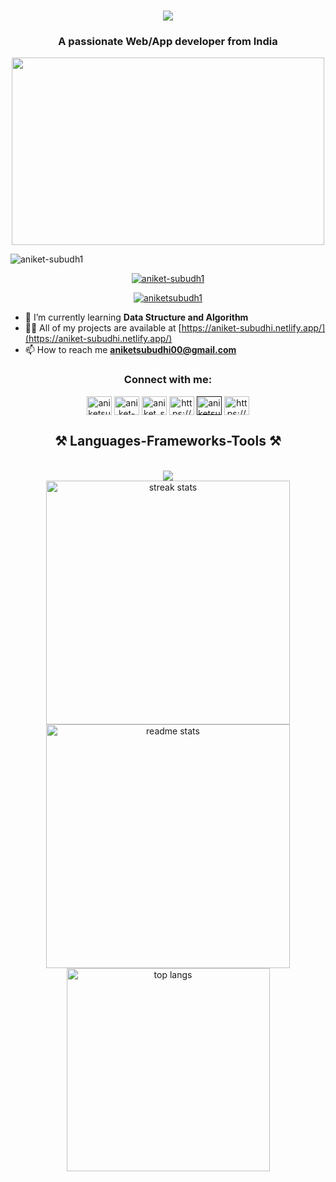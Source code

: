 <h1 align="center">
    <img src="https://readme-typing-svg.herokuapp.com/?font=Righteous&size=35&center=true&vCenter=true&width=500&height=70&duration=4000&lines=Hi+There!+👋;+I'm+Aniket+Subudhi!;" />
</h1>
<h3 align="center">A passionate Web/App developer from India</h3>
<div align="center">
    <img src="https://i.pinimg.com/originals/81/17/8b/81178b47a8598f0c81c4799f2cdd4057.gif" width="500" height="300" />
</div>
<p align="left"> <img src="https://komarev.com/ghpvc/?username=aniket-subudh1&label=Profile%20views&color=0e75b6&style=flat" alt="aniket-subudh1" /> </p>

<p align="center"> <a href="https://github.com/ryo-ma/github-profile-trophy"><img src="https://github-profile-trophy.vercel.app/?username=aniket-subudh1" alt="aniket-subudh1" /></a> </p>

<p align="center"> <a href="https://twitter.com/aniketsubudh1" target="blank"><img src="https://img.shields.io/twitter/follow/aniketsubudh1?logo=twitter&style=for-the-badge" alt="aniketsubudh1" /></a> </p>

- 🌱 I’m currently learning **Data Structure and Algorithm**
- 👨‍💻 All of my projects are available at [https://aniket-subudhi.netlify.app/](https://aniket-subudhi.netlify.app/)
- 📫 How to reach me **aniketsubudhi00@gmail.com**

<h3 align="center">Connect with me:</h3>
<p align="center">
<a href="https://twitter.com/aniketsubudh1" target="blank"><img align="center" src="https://raw.githubusercontent.com/rahuldkjain/github-profile-readme-generator/master/src/images/icons/Social/twitter.svg" alt="aniketsubudh1" height="30" width="40" /></a>
<a href="https://linkedin.com/in/aniket-subudhi-36b385250" target="blank"><img align="center" src="https://raw.githubusercontent.com/rahuldkjain/github-profile-readme-generator/master/src/images/icons/Social/linked-in-alt.svg" alt="aniket-subudhi-36b385250" height="30" width="40" /></a>
<a href="https://instagram.com/aniket_subudhi" target="blank"><img align="center" src="https://raw.githubusercontent.com/rahuldkjain/github-profile-readme-generator/master/src/images/icons/Social/instagram.svg" alt="aniket_subudhi" height="30" width="40" /></a>
<a href="https://www.youtube.com/@aniketsubudhi2872" target="blank"><img align="center" src="https://raw.githubusercontent.com/rahuldkjain/github-profile-readme-generator/master/src/images/icons/Social/youtube.svg" alt="https://www.youtube.com/@aniketsubudhi2872" height="30" width="40" /></a>
<a href="" target="blank"><img align="center" src="https://raw.githubusercontent.com/rahuldkjain/github-profile-readme-generator/master/src/images/icons/Social/leet-code.svg" alt="aniketsubudhi00" height="30" width="40" /></a>
<a href="https://discord.gg/https://discord.com/invite/zXUwQRFt" target="blank"><img align="center" src="https://raw.githubusercontent.com/rahuldkjain/github-profile-readme-generator/master/src/images/icons/Social/discord.svg" alt="https://discord.com/invite/zXUwQRFt" height="30" width="40" /></a>
</p>

<h2 align="center">⚒️ Languages-Frameworks-Tools ⚒️</h2>
<br/>
<div align="center">
    <img src="https://skillicons.dev/icons?i=android,angular,arduino,aws,blender,bootstrap,c,css,docker,express,figma,firebase,git,html,java,javascript,kotlin,kubernetes,matlab,mongodb,mysql,nodejs,pandas,photoshop,php,postman,python,react,reactnative,seaborn,spring,tailwind" />
</div>

<div align="center">
    <img width=390 src="https://github-readme-streak-stats-salesp07.vercel.app/?user=aniket-subudh1&count_private=true&theme=react&border_radius=10" alt="streak stats"/> 
    <img width=390 src="https://github-readme-stats-salesp07.vercel.app/api?username=aniket-subudh1&count_private=true&show_icons=true&theme=react&rank_icon=github&border_radius=10" alt="readme stats" />
    <br/>
    <img width=325 align="center" src="https://github-readme-stats-salesp07.vercel.app/api/top-langs/?username=aniket-subudh1&hide=HTML&langs_count=8&layout=compact&theme=react&border_radius=10&size_weight=0.5&count_weight=0.5&exclude_repo=github-readme-stats" alt="top langs" />
</div>
